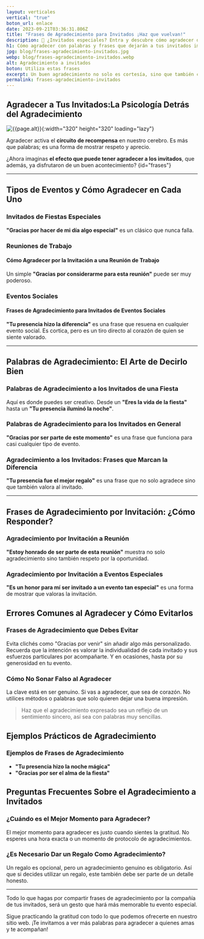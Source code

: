 ```yaml
---
layout: verticales
vertical: "true"
boton_url: enlace
date: 2023-09-21T03:36:31.806Z
title: "Frases de Agradecimiento para Invitados ¡Haz que vuelvan!"
description: 🎁 ¿Invitados especiales? Entra y descubre cómo agradecer de manera genuina y emotiva. 💌
h1: Cómo agradecer con palabras y frases que dejarán a tus invitados impresionados
jpg: blog/frases-agradecimiento-invitados.jpg
webp: blog/frases-agradecimiento-invitados.webp
alt: Agradecimiento a invitados
boton: Utiliza estas frases
excerpt: Un buen agradecimiento no solo es cortesía, sino que también crea **conexiones emocionales**. Cuando agradeces de manera genuina, estás construyendo una relación más allá del evento.
permalink: frases-agradecimiento-invitados
---
```

## Agradecer a Tus Invitados:La Psicología Detrás del Agradecimiento

![{{page.alt}}]({{site.baseurl}}/img/{{page.webp}} "{{page.alt}}"){:width="320" height="320" loading="lazy"}

Agradecer activa el **circuito de recompensa** en nuestro cerebro. Es más que palabras; es una forma de mostrar respeto y aprecio.

¿Ahora imaginas **el efecto que puede tener agradecer a los invitados**, que además, ya disfrutaron de un buen acontecimiento?
{id="frases"}

----

## Tipos de Eventos y Cómo Agradecer en Cada Uno

### Invitados de Fiestas Especiales

**"Gracias por hacer de mi día algo especial"** es un clásico que nunca falla.

### Reuniones de Trabajo

#### Cómo Agradecer por la Invitación a una Reunión de Trabajo

Un simple **"Gracias por considerarme para esta reunión"** puede ser muy poderoso.

### Eventos Sociales

#### Frases de Agradecimiento para Invitados de Eventos Sociales

**"Tu presencia hizo la diferencia"** es una frase que resuena en cualquier evento social. Es cortica, pero es un tiro directo al corazón de quien se siente valorado.

----

## Palabras de Agradecimiento: El Arte de Decirlo Bien

### Palabras de Agradecimiento a los Invitados de una Fiesta

Aquí es donde puedes ser creativo. Desde un **"Eres la vida de la fiesta"** hasta un **"Tu presencia iluminó la noche"**.

### Palabras de Agradecimiento para los Invitados en General

**"Gracias por ser parte de este momento"** es una frase que funciona para casi cualquier tipo de evento.

### Agradecimiento a los Invitados: Frases que Marcan la Diferencia

**"Tu presencia fue el mejor regalo"** es una frase que no solo agradece sino que también valora al invitado.

----

## Frases de Agradecimiento por Invitación: ¿Cómo Responder?

### Agradecimiento por Invitación a Reunión

**"Estoy honrado de ser parte de esta reunión"** muestra no solo agradecimiento sino también respeto por la oportunidad.

### Agradecimiento por Invitación a Eventos Especiales

**"Es un honor para mí ser invitado a un evento tan especial"** es una forma de mostrar que valoras la invitación.

## Errores Comunes al Agradecer y Cómo Evitarlos

### Frases de Agradecimiento que Debes Evitar

Evita clichés como "Gracias por venir" sin añadir algo más personalizado. Recuerda que la intención es valorar la individualidad de cada invitado y sus esfuerzos particulares por acompañarte. Y en ocasiones, hasta por su generosidad en tu evento.

### Cómo No Sonar Falso al Agradecer

La clave está en ser genuino. Si vas a agradecer, que sea de corazón. No utilices métodos o palabras que solo quieren dejar una buena impresión.

>Haz que el agradecimiento expresado sea un reflejo de un sentimiento sincero, así sea con palabras muy sencillas.

## Ejemplos Prácticos de Agradecimiento

### Ejemplos de Frases de Agradecimiento

* **"Tu presencia hizo la noche mágica"**
* **"Gracias por ser el alma de la fiesta"**

## Preguntas Frecuentes Sobre el Agradecimiento a Invitados

### ¿Cuándo es el Mejor Momento para Agradecer?

El mejor momento para agradecer es justo cuando sientes la gratitud. No esperes una hora exacta o un momento de protocolo de agradecimientos.

### ¿Es Necesario Dar un Regalo Como Agradecimiento?

Un regalo es opcional, pero un agradecimiento genuino es obligatorio. Así que si decides utilizar un regalo, este también debe ser parte de un detalle honesto.

----

Todo lo que hagas por compartir frases de agradecimiento por la compañía de tus invitados, será un gesto que hará más memorable tu evento especial.

Sigue practicando la gratitud con todo lo que podemos ofrecerte en nuestro sitio web. ¡Te invitamos a ver más palabras para agradecer a quienes amas y te acompañan!
